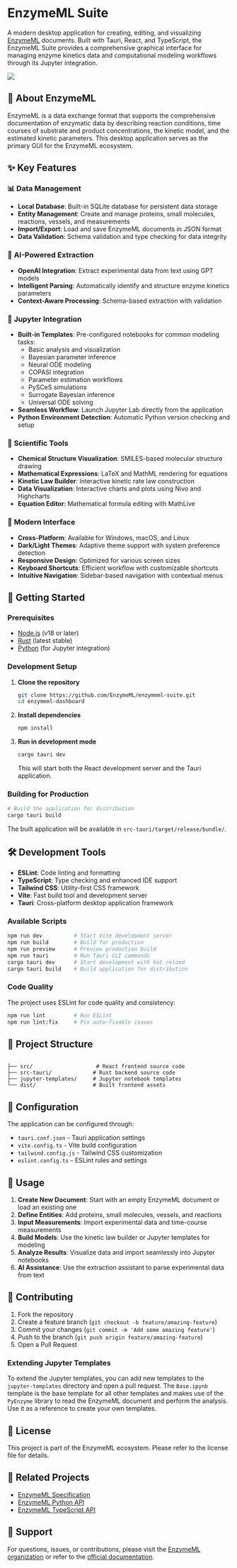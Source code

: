 # EnzymeML Suite

A modern desktop application for creating, editing, and visualizing [EnzymeML](https://enzymeml.org/) documents. Built with Tauri, React, and TypeScript, the EnzymeML Suite provides a comprehensive graphical interface for managing enzyme kinetics data and computational modeling workflows through its Jupyter integration.

![](./assets/example.png)

## 🧬 About EnzymeML

EnzymeML is a data exchange format that supports the comprehensive documentation of enzymatic data by describing reaction conditions, time courses of substrate and product concentrations, the kinetic model, and the estimated kinetic parameters. This desktop application serves as the primary GUI for the EnzymeML ecosystem.

## ✨ Key Features

### 📊 **Data Management**

- **Local Database**: Built-in SQLite database for persistent data storage
- **Entity Management**: Create and manage proteins, small molecules, reactions, vessels, and measurements
- **Import/Export**: Load and save EnzymeML documents in JSON format
- **Data Validation**: Schema validation and type checking for data integrity

### 🤖 **AI-Powered Extraction**

- **OpenAI Integration**: Extract experimental data from text using GPT models
- **Intelligent Parsing**: Automatically identify and structure enzyme kinetics parameters
- **Context-Aware Processing**: Schema-based extraction with validation

### 📓 **Jupyter Integration**

- **Built-in Templates**: Pre-configured notebooks for common modeling tasks:
  - Basic analysis and visualization
  - Bayesian parameter inference
  - Neural ODE modeling
  - COPASI integration
  - Parameter estimation workflows
  - PySCeS simulations
  - Surrogate Bayesian inference
  - Universal ODE solving
- **Seamless Workflow**: Launch Jupyter Lab directly from the application
- **Python Environment Detection**: Automatic Python version checking and setup

### 🔬 **Scientific Tools**

- **Chemical Structure Visualization**: SMILES-based molecular structure drawing
- **Mathematical Expressions**: LaTeX and MathML rendering for equations
- **Kinetic Law Builder**: Interactive kinetic rate law construction
- **Data Visualization**: Interactive charts and plots using Nivo and Highcharts
- **Equation Editor**: Mathematical formula editing with MathLive

### 🎨 **Modern Interface**

- **Cross-Platform**: Available for Windows, macOS, and Linux
- **Dark/Light Themes**: Adaptive theme support with system preference detection
- **Responsive Design**: Optimized for various screen sizes
- **Keyboard Shortcuts**: Efficient workflow with customizable shortcuts
- **Intuitive Navigation**: Sidebar-based navigation with contextual menus

## 🚀 Getting Started

### Prerequisites

- [Node.js](https://nodejs.org/) (v18 or later)
- [Rust](https://rustup.rs/) (latest stable)
- [Python](https://www.python.org/downloads/) (for Jupyter integration)

### Development Setup

1. **Clone the repository**

   ```bash
   git clone https://github.com/EnzymeML/enzymeml-suite.git 
   cd enzymeml-dashboard
   ```

2. **Install dependencies**

   ```bash
   npm install
   ```

3. **Run in development mode**

   ```bash
   cargo tauri dev
   ```

   This will start both the React development server and the Tauri application.

### Building for Production

```bash
# Build the application for distribution
cargo tauri build
```

The built application will be available in `src-tauri/target/release/bundle/`.

## 🛠 Development Tools

- **ESLint**: Code linting and formatting
- **TypeScript**: Type checking and enhanced IDE support
- **Tailwind CSS**: Utility-first CSS framework
- **Vite**: Fast build tool and development server
- **Tauri**: Cross-platform desktop application framework

### Available Scripts

```bash
npm run dev          # Start Vite development server
npm run build        # Build for production
npm run preview      # Preview production build
npm run tauri        # Run Tauri CLI commands
cargo tauri dev      # Start development with hot reload
cargo tauri build    # Build application for distribution
```

### Code Quality

The project uses ESLint for code quality and consistency:

```bash
npm run lint         # Run ESLint
npm run lint:fix     # Fix auto-fixable issues
```

## 📁 Project Structure

```

├── src/                    # React frontend source code
├── src-tauri/             # Rust backend source code
├── jupyter-templates/     # Jupyter notebook templates
└── dist/                  # Built frontend assets
```

## 🔧 Configuration

The application can be configured through:

- `tauri.conf.json` - Tauri application settings
- `vite.config.ts` - Vite build configuration
- `tailwind.config.js` - Tailwind CSS customization
- `eslint.config.ts` - ESLint rules and settings

## 📖 Usage

1. **Create New Document**: Start with an empty EnzymeML document or load an existing one
2. **Define Entities**: Add proteins, small molecules, vessels, and reactions
3. **Input Measurements**: Import experimental data and time-course measurements
4. **Build Models**: Use the kinetic law builder or Jupyter templates for modeling
5. **Analyze Results**: Visualize data and import seamlessly into Jupyter notebooks
6. **AI Assistance**: Use the extraction assistant to parse experimental data from text

## 🤝 Contributing

1. Fork the repository
2. Create a feature branch (`git checkout -b feature/amazing-feature`)
3. Commit your changes (`git commit -m 'Add some amazing feature'`)
4. Push to the branch (`git push origin feature/amazing-feature`)
5. Open a Pull Request

### Extending Jupyter Templates

To extend the Jupyter templates, you can add new templates to the `jupyter-templates` directory and open a pull request. The `Base.ipynb` template is the base template for all other templates and makes use of the `PyEnzyme` library to read the EnzymeML document and perform the analysis. Use it as a reference to create your own templates.

## 📄 License

This project is part of the EnzymeML ecosystem. Please refer to the license file for details.

## 🔗 Related Projects

- [EnzymeML Specification](https://enzymeml.org/)
- [EnzymeML Python API](https://github.com/EnzymeML/enzymeml-python)
- [EnzymeML TypeScript API](https://github.com/EnzymeML/enzymeml-ts)

## 💬 Support

For questions, issues, or contributions, please visit the [EnzymeML organization](https://github.com/EnzymeML) or refer to the [official documentation](https://enzymeml.org/usage/).